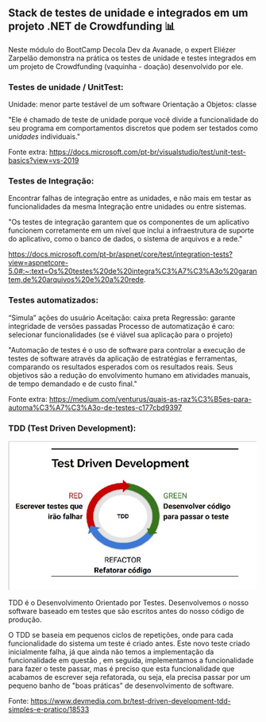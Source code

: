 ##                                            Stack de testes de unidade e integrados em um projeto .NET de Crowdfunding :bar_chart:



Neste módulo do BootCamp Decola Dev da Avanade, o expert Eliézer Zarpelão demonstra na prática os testes de unidade e testes integrados em um projeto de Crowdfunding (vaquinha - doação) desenvolvido por ele.



### Testes de unidade / UnitTest:

Unidade: menor parte testável de um software 
Orientação a Objetos: classe

"Ele é chamado de teste de unidade porque você divide a funcionalidade do seu programa em comportamentos discretos que podem ser testados como *unidades* individuais."

Fonte extra: https://docs.microsoft.com/pt-br/visualstudio/test/unit-test-basics?view=vs-2019



### Testes de Integração:

Encontrar falhas de integração entre as unidades, e não mais em testar as funcionalidades da mesma Integração entre unidades ou entre sistemas.

"Os testes de integração garantem que os componentes de um aplicativo funcionem corretamente em um nível que inclui a infraestrutura de suporte do aplicativo, como o banco de dados, o sistema de arquivos e a rede."

https://docs.microsoft.com/pt-br/aspnet/core/test/integration-tests?view=aspnetcore-5.0#:~:text=Os%20testes%20de%20integra%C3%A7%C3%A3o%20garantem,de%20arquivos%20e%20a%20rede.



### Testes automatizados:

“Simula” ações do usuário 
Aceitação: caixa preta 
Regressão: garante integridade de versões passadas 
Processo de automatização é caro: selecionar funcionalidades (se é viável sua aplicação para o projeto)

"Automação de testes é o uso de software para controlar a execução de testes de software através da aplicação de estratégias e ferramentas, comparando os resultados esperados com os resultados reais. Seus objetivos são a redução do envolvimento humano em atividades manuais, de tempo demandado e de custo final."

Fonte extra: https://medium.com/venturus/quais-as-raz%C3%B5es-para-automa%C3%A7%C3%A3o-de-testes-c177cbd9397



### TDD (Test Driven Development):

<p align="left">
  <img width="500" height="300" src="/imgs/TDD.jpg" alt="Imagem com o cilco do conceito de TDD ">
  </P>

TDD é o Desenvolvimento Orientado por Testes. Desenvolvemos o nosso software baseado em testes que são escritos antes do nosso código de produção.

O TDD se baseia em pequenos ciclos de repetições, onde para cada funcionalidade do sistema um teste é criado antes. Este novo teste criado inicialmente falha, já que ainda não temos a implementação da funcionalidade em questão , em seguida, implementamos a funcionalidade para fazer o teste passar, mas é preciso que esta funcionalidade que acabamos de escrever seja refatorada, ou seja, ela precisa passar por um pequeno banho de "boas práticas” de desenvolvimento de software.

Fonte: https://www.devmedia.com.br/test-driven-development-tdd-simples-e-pratico/18533











